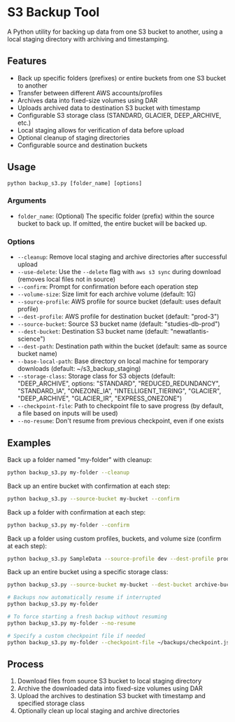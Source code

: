 # S3 Backup Tool

A Python utility for backing up data from one S3 bucket to another, using a local staging directory with archiving and timestamping.

## Features

- Back up specific folders (prefixes) or entire buckets from one S3 bucket to another
- Transfer between different AWS accounts/profiles
- Archives data into fixed-size volumes using DAR 
- Uploads archived data to destination S3 bucket with timestamp
- Configurable S3 storage class (STANDARD, GLACIER, DEEP_ARCHIVE, etc.)
- Local staging allows for verification of data before upload
- Optional cleanup of staging directories
- Configurable source and destination buckets

## Usage

```
python backup_s3.py [folder_name] [options]
```

### Arguments

- `folder_name`: (Optional) The specific folder (prefix) within the source bucket to back up. If omitted, the entire bucket will be backed up.

### Options

- `--cleanup`: Remove local staging and archive directories after successful upload
- `--use-delete`: Use the `--delete` flag with `aws s3 sync` during download (removes local files not in source)
- `--confirm`: Prompt for confirmation before each operation step
- `--volume-size`: Size limit for each archive volume (default: 1G)
- `--source-profile`: AWS profile for source bucket (default: uses default profile)
- `--dest-profile`: AWS profile for destination bucket (default: "prod-3")
- `--source-bucket`: Source S3 bucket name (default: "studies-db-prod")
- `--dest-bucket`: Destination S3 bucket name (default: "newatlantis-science")
- `--dest-path`: Destination path within the bucket (default: same as source bucket name)
- `--base-local-path`: Base directory on local machine for temporary downloads (default: ~/s3_backup_staging)
- `--storage-class`: Storage class for S3 objects (default: "DEEP_ARCHIVE", options: "STANDARD", "REDUCED_REDUNDANCY", "STANDARD_IA", "ONEZONE_IA", "INTELLIGENT_TIERING", "GLACIER", "DEEP_ARCHIVE", "GLACIER_IR", "EXPRESS_ONEZONE")
- `--checkpoint-file`: Path to checkpoint file to save progress (by default, a file based on inputs will be used)
- `--no-resume`: Don't resume from previous checkpoint, even if one exists

## Examples

Back up a folder named "my-folder" with cleanup:

```bash
python backup_s3.py my-folder --cleanup
```

Back up an entire bucket with confirmation at each step:

```bash
python backup_s3.py --source-bucket my-bucket --confirm
```

Back up a folder with confirmation at each step:

```bash
python backup_s3.py my-folder --confirm
```

Back up a folder using custom profiles, buckets, and volume size (confirm at each step):

```bash
python backup_s3.py SampleData --source-profile dev --dest-profile prod --source-bucket source-data --dest-bucket dest-data --dest-path backups/2025 --base-local-path /tmp/s3_staging --volume-size 500M --confirm
```

Back up an entire bucket using a specific storage class:

```bash
python backup_s3.py --source-bucket my-bucket --dest-bucket archive-bucket --storage-class GLACIER --confirm

# Backups now automatically resume if interrupted
python backup_s3.py my-folder

# To force starting a fresh backup without resuming
python backup_s3.py my-folder --no-resume

# Specify a custom checkpoint file if needed
python backup_s3.py my-folder --checkpoint-file ~/backups/checkpoint.json
```

## Process

1. Download files from source S3 bucket to local staging directory
2. Archive the downloaded data into fixed-size volumes using DAR
3. Upload the archives to destination S3 bucket with timestamp and specified storage class
4. Optionally clean up local staging and archive directories